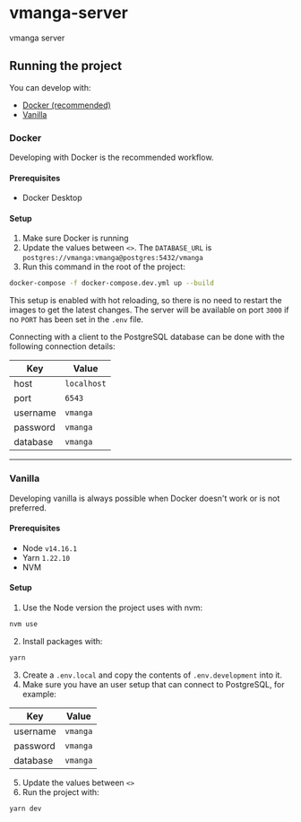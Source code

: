 # vmanga-server

vmanga server

## Running the project

You can develop with:

- [Docker (recommended)](#docker)
- [Vanilla](#vanilla)

### Docker

Developing with Docker is the recommended workflow.

#### Prerequisites

- Docker Desktop

#### Setup

1. Make sure Docker is running
2. Update the values between `<>`. The `DATABASE_URL` is `postgres://vmanga:vmanga@postgres:5432/vmanga`
3. Run this command in the root of the project:

```bash
docker-compose -f docker-compose.dev.yml up --build
```

This setup is enabled with hot reloading, so there is no need to restart the images to get the latest changes. The server will be available on port `3000` if no `PORT` has been set in the `.env` file.

Connecting with a client to the PostgreSQL database can be done with the following connection details:

| Key      | Value       |
| -------- | ----------- |
| host     | `localhost` |
| port     | `6543`      |
| username | `vmanga`    |
| password | `vmanga`    |
| database | `vmanga`    |

---

### Vanilla

Developing vanilla is always possible when Docker doesn't work or is not preferred.

#### Prerequisites

- Node `v14.16.1`
- Yarn `1.22.10`
- NVM

#### Setup

1. Use the Node version the project uses with nvm:

```bash
nvm use
```

2. Install packages with:

```bash
yarn
```

3. Create a `.env.local` and copy the contents of `.env.development` into it.
4. Make sure you have an user setup that can connect to PostgreSQL, for example:

| Key      | Value    |
| -------- | -------- |
| username | `vmanga` |
| password | `vmanga` |
| database | `vmanga` |

5. Update the values between `<>`
6. Run the project with:

```bash
yarn dev
```
